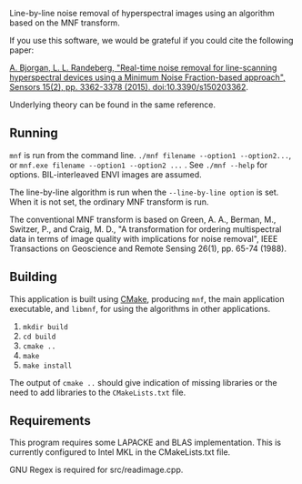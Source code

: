 Line-by-line noise removal of hyperspectral images using an algorithm based on the MNF
transform.

If you use this software, we would be grateful if you could cite the following paper:

[A. Bjorgan, L. L. Randeberg,
"Real-time noise removal for line-scanning hyperspectral devices using a
Minimum Noise Fraction-based approach", Sensors 15(2), pp. 3362-3378 (2015).
doi:10.3390/s150203362](http://www.mdpi.com/1424-8220/15/2/3362). 

Underlying theory can be found in the same reference. 


Running
-------

`mnf` is run from the command line. `./mnf filename --option1 --option2...`, or `mnf.exe filename --option1 --option2 ...` .  See `./mnf --help` for
options. BIL-interleaved ENVI images are assumed. 

The line-by-line algorithm is run when the `--line-by-line option` is set. When
it is not set, the ordinary MNF transform is run. 

The conventional MNF transform is based on Green, A. A., Berman, M., Switzer,
P., and Craig, M. D., "A transformation for ordering multispectral data in
terms of image quality with implications for noise removal", IEEE Transactions
on Geoscience and Remote Sensing 26(1), pp. 65-74 (1988).

Building
--------

This application is built using [CMake](http://cmake.org), producing `mnf`, the main application executable, and `libmnf`, for using the algorithms in other applications. 

1. `mkdir build`
2. `cd build`
3. `cmake ..`
4. `make`
5. `make install`

The output of `cmake ..` should give indication of missing libraries or the need to
add libraries to the `CMakeLists.txt` file. 

Requirements
------------

This program requires some LAPACKE and BLAS implementation. This is currently
configured to Intel MKL in the CMakeLists.txt file. 

GNU Regex is required for src/readimage.cpp. 
